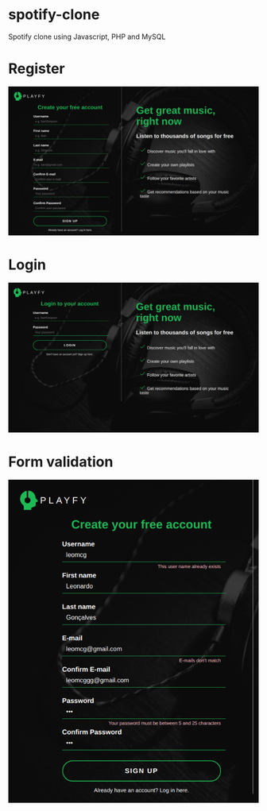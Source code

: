# spotify-clone
Spotify clone using Javascript, PHP and MySQL

# Register
![Register](https://github.com/leomcg/spotify-clone/blob/develop/assets/images/screenshots/register.png?raw=true)

# Login
![Login](https://github.com/leomcg/spotify-clone/blob/develop/assets/images/screenshots/login.png?raw=true)

# Form validation
![Login](https://github.com/leomcg/spotify-clone/blob/develop/assets/images/screenshots/form-validation.png?raw=true)
